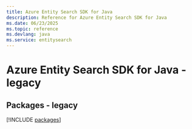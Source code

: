 ```yaml
---
title: Azure Entity Search SDK for Java
description: Reference for Azure Entity Search SDK for Java
ms.date: 06/23/2025
ms.topic: reference
ms.devlang: java
ms.service: entitysearch
---
```

# Azure Entity Search SDK for Java - legacy
## Packages - legacy
[!INCLUDE [packages](entity-search-index.md)]